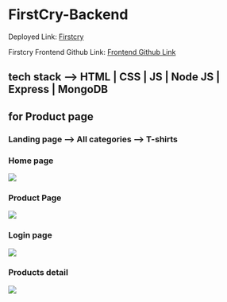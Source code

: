 # FirstCry-Backend
Deployed Link: <a href="https://first-cry.netlify.app/" alt="link">Firstcry<a>


Firstcry Frontend Github Link: <a href="https://github.com/adityarajbenn/firstCry" alt="link">Frontend Github Link<a>

## tech stack --> HTML | CSS | JS | Node JS | Express | MongoDB

## for Product page
### Landing page --> All categories --> T-shirts


### Home page
<image src="./images/firstcry.png">

### Product Page

<image src="./images/product.png">

### Login page

<image src="./images/Login.png">

### Products detail

<image src="./images/productsdtaile.png">
